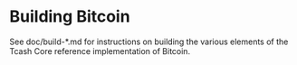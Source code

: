 Building Bitcoin
================

See doc/build-*.md for instructions on building the various
elements of the Tcash Core reference implementation of Bitcoin.
